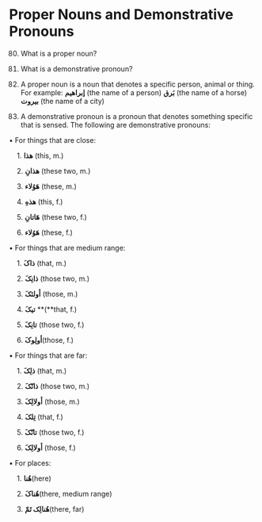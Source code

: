 Proper Nouns and Demonstrative Pronouns
=======================================

80. What is a proper noun?

81. What is a demonstrative pronoun?

80. A proper noun is a noun that denotes a specific person, animal or
thing. For example: **ﺇبراهیم** (the name of a person) **بَرق** (the
name of a horse) **بیروت** (the name of a city)

81. A demonstrative pronoun is a pronoun that denotes something specific
that is sensed. The following are demonstrative pronouns:

• For things that are close:

    1. **هذا** (this, m.)

    2. **هذانِ** (these two, m.)

    3. **هَوُلاء** (these, m.)

    4. **هذهِ** (this, f.)

    5. **هَاتانِ** (these two, f.)

    6. **هَوُلاء** (these, f.)

• For things that are medium range:

    1. **ذاکَ** (that, m.)

    2. **ذانِکَ** (those two, m.)

    3. **ﺃولئکَ** (those, m.)

    4. **تیکَ** **(**that, f.)

    5. **تانِکَ** (those two, f.)

    6. **ﺃولِوکَ**(those, f.)

• For things that are far:

    1. **ذلِکَ** (that, m.)

    2. **ذانّکَ** (those two, m.)

    3. **ﺃولالِکَ** (those, m.)

    4. **تِلکَ** (that, f.)

    5. **تانّکَ** (those two, f.)

    6. **ﺃولالِکَ** (those, f.)

• For places:

    1. **هُنا**(here)

    2. **هُناکَ**(there, medium range)

    3. **هُنالِک تَمّ**(there, far)


